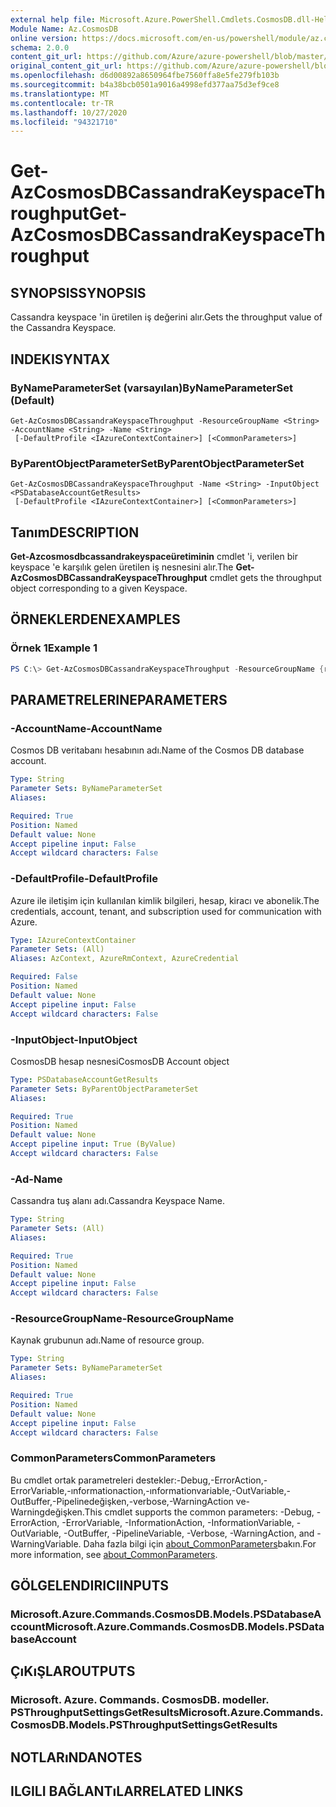 ```yaml
---
external help file: Microsoft.Azure.PowerShell.Cmdlets.CosmosDB.dll-Help.xml
Module Name: Az.CosmosDB
online version: https://docs.microsoft.com/en-us/powershell/module/az.cosmosdb/get-azcosmosdbcassandrakeyspacethroughput
schema: 2.0.0
content_git_url: https://github.com/Azure/azure-powershell/blob/master/src/CosmosDB/CosmosDB/help/Get-AzCosmosDBCassandraKeyspaceThroughput.md
original_content_git_url: https://github.com/Azure/azure-powershell/blob/master/src/CosmosDB/CosmosDB/help/Get-AzCosmosDBCassandraKeyspaceThroughput.md
ms.openlocfilehash: d6d00892a8650964fbe7560ffa8e5fe279fb103b
ms.sourcegitcommit: b4a38bcb0501a9016a4998efd377aa75d3ef9ce8
ms.translationtype: MT
ms.contentlocale: tr-TR
ms.lasthandoff: 10/27/2020
ms.locfileid: "94321710"
---
```

# <span data-ttu-id="da7c7-101">Get-AzCosmosDBCassandraKeyspaceThroughput</span><span class="sxs-lookup"><span data-stu-id="da7c7-101">Get-AzCosmosDBCassandraKeyspaceThroughput</span></span>

## <span data-ttu-id="da7c7-102">SYNOPSIS</span><span class="sxs-lookup"><span data-stu-id="da7c7-102">SYNOPSIS</span></span>
<span data-ttu-id="da7c7-103">Cassandra keyspace 'in üretilen iş değerini alır.</span><span class="sxs-lookup"><span data-stu-id="da7c7-103">Gets the throughput value of the Cassandra Keyspace.</span></span>

## <span data-ttu-id="da7c7-104">INDEKI</span><span class="sxs-lookup"><span data-stu-id="da7c7-104">SYNTAX</span></span>

### <span data-ttu-id="da7c7-105">ByNameParameterSet (varsayılan)</span><span class="sxs-lookup"><span data-stu-id="da7c7-105">ByNameParameterSet (Default)</span></span>
```
Get-AzCosmosDBCassandraKeyspaceThroughput -ResourceGroupName <String> -AccountName <String> -Name <String>
 [-DefaultProfile <IAzureContextContainer>] [<CommonParameters>]
```

### <span data-ttu-id="da7c7-106">ByParentObjectParameterSet</span><span class="sxs-lookup"><span data-stu-id="da7c7-106">ByParentObjectParameterSet</span></span>
```
Get-AzCosmosDBCassandraKeyspaceThroughput -Name <String> -InputObject <PSDatabaseAccountGetResults>
 [-DefaultProfile <IAzureContextContainer>] [<CommonParameters>]
```

## <span data-ttu-id="da7c7-107">Tanım</span><span class="sxs-lookup"><span data-stu-id="da7c7-107">DESCRIPTION</span></span>
<span data-ttu-id="da7c7-108">**Get-Azcosmosdbcassandrakeyspaceüretiminin** cmdlet 'i, verilen bir keyspace 'e karşılık gelen üretilen iş nesnesini alır.</span><span class="sxs-lookup"><span data-stu-id="da7c7-108">The **Get-AzCosmosDBCassandraKeyspaceThroughput** cmdlet gets the throughput object corresponding to a given Keyspace.</span></span>

## <span data-ttu-id="da7c7-109">ÖRNEKLERDEN</span><span class="sxs-lookup"><span data-stu-id="da7c7-109">EXAMPLES</span></span>

### <span data-ttu-id="da7c7-110">Örnek 1</span><span class="sxs-lookup"><span data-stu-id="da7c7-110">Example 1</span></span>
```powershell
PS C:\> Get-AzCosmosDBCassandraKeyspaceThroughput -ResourceGroupName {resourceGroupName} -AccountName {accountName} -Name {name}
```

## <span data-ttu-id="da7c7-111">PARAMETRELERINE</span><span class="sxs-lookup"><span data-stu-id="da7c7-111">PARAMETERS</span></span>

### <span data-ttu-id="da7c7-112">-AccountName</span><span class="sxs-lookup"><span data-stu-id="da7c7-112">-AccountName</span></span>
<span data-ttu-id="da7c7-113">Cosmos DB veritabanı hesabının adı.</span><span class="sxs-lookup"><span data-stu-id="da7c7-113">Name of the Cosmos DB database account.</span></span>

```yaml
Type: String
Parameter Sets: ByNameParameterSet
Aliases:

Required: True
Position: Named
Default value: None
Accept pipeline input: False
Accept wildcard characters: False
```

### <span data-ttu-id="da7c7-114">-DefaultProfile</span><span class="sxs-lookup"><span data-stu-id="da7c7-114">-DefaultProfile</span></span>
<span data-ttu-id="da7c7-115">Azure ile iletişim için kullanılan kimlik bilgileri, hesap, kiracı ve abonelik.</span><span class="sxs-lookup"><span data-stu-id="da7c7-115">The credentials, account, tenant, and subscription used for communication with Azure.</span></span>

```yaml
Type: IAzureContextContainer
Parameter Sets: (All)
Aliases: AzContext, AzureRmContext, AzureCredential

Required: False
Position: Named
Default value: None
Accept pipeline input: False
Accept wildcard characters: False
```

### <span data-ttu-id="da7c7-116">-InputObject</span><span class="sxs-lookup"><span data-stu-id="da7c7-116">-InputObject</span></span>
<span data-ttu-id="da7c7-117">CosmosDB hesap nesnesi</span><span class="sxs-lookup"><span data-stu-id="da7c7-117">CosmosDB Account object</span></span>

```yaml
Type: PSDatabaseAccountGetResults
Parameter Sets: ByParentObjectParameterSet
Aliases:

Required: True
Position: Named
Default value: None
Accept pipeline input: True (ByValue)
Accept wildcard characters: False
```

### <span data-ttu-id="da7c7-118">-Ad</span><span class="sxs-lookup"><span data-stu-id="da7c7-118">-Name</span></span>
<span data-ttu-id="da7c7-119">Cassandra tuş alanı adı.</span><span class="sxs-lookup"><span data-stu-id="da7c7-119">Cassandra Keyspace Name.</span></span>

```yaml
Type: String
Parameter Sets: (All)
Aliases:

Required: True
Position: Named
Default value: None
Accept pipeline input: False
Accept wildcard characters: False
```

### <span data-ttu-id="da7c7-120">-ResourceGroupName</span><span class="sxs-lookup"><span data-stu-id="da7c7-120">-ResourceGroupName</span></span>
<span data-ttu-id="da7c7-121">Kaynak grubunun adı.</span><span class="sxs-lookup"><span data-stu-id="da7c7-121">Name of resource group.</span></span>

```yaml
Type: String
Parameter Sets: ByNameParameterSet
Aliases:

Required: True
Position: Named
Default value: None
Accept pipeline input: False
Accept wildcard characters: False
```

### <span data-ttu-id="da7c7-122">CommonParameters</span><span class="sxs-lookup"><span data-stu-id="da7c7-122">CommonParameters</span></span>
<span data-ttu-id="da7c7-123">Bu cmdlet ortak parametreleri destekler:-Debug,-ErrorAction,-ErrorVariable,-ınformationaction,-ınformationvariable,-OutVariable,-OutBuffer,-Pipelinedeğişken,-verbose,-WarningAction ve-Warningdeğişken.</span><span class="sxs-lookup"><span data-stu-id="da7c7-123">This cmdlet supports the common parameters: -Debug, -ErrorAction, -ErrorVariable, -InformationAction, -InformationVariable, -OutVariable, -OutBuffer, -PipelineVariable, -Verbose, -WarningAction, and -WarningVariable.</span></span> <span data-ttu-id="da7c7-124">Daha fazla bilgi için [about_CommonParameters](http://go.microsoft.com/fwlink/?LinkID=113216)bakın.</span><span class="sxs-lookup"><span data-stu-id="da7c7-124">For more information, see [about_CommonParameters](http://go.microsoft.com/fwlink/?LinkID=113216).</span></span>

## <span data-ttu-id="da7c7-125">GÖLGELENDIRICI</span><span class="sxs-lookup"><span data-stu-id="da7c7-125">INPUTS</span></span>

### <span data-ttu-id="da7c7-126">Microsoft.Azure.Commands.CosmosDB.Models.PSDatabaseAccount</span><span class="sxs-lookup"><span data-stu-id="da7c7-126">Microsoft.Azure.Commands.CosmosDB.Models.PSDatabaseAccount</span></span>

## <span data-ttu-id="da7c7-127">ÇıKıŞLAR</span><span class="sxs-lookup"><span data-stu-id="da7c7-127">OUTPUTS</span></span>

### <span data-ttu-id="da7c7-128">Microsoft. Azure. Commands. CosmosDB. modeller. PSThroughputSettingsGetResults</span><span class="sxs-lookup"><span data-stu-id="da7c7-128">Microsoft.Azure.Commands.CosmosDB.Models.PSThroughputSettingsGetResults</span></span>

## <span data-ttu-id="da7c7-129">NOTLARıNDA</span><span class="sxs-lookup"><span data-stu-id="da7c7-129">NOTES</span></span>

## <span data-ttu-id="da7c7-130">ILGILI BAĞLANTıLAR</span><span class="sxs-lookup"><span data-stu-id="da7c7-130">RELATED LINKS</span></span>
